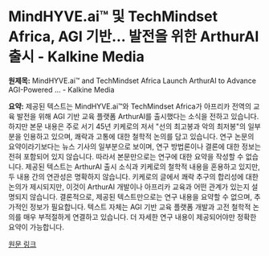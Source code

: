 # MindHYVE.ai™ 및 TechMindset Africa, AGI 기반… 발전을 위한 ArthurAI 출시 - Kalkine Media

**원제목:** MindHYVE.ai™ and TechMindset Africa Launch ArthurAI to Advance AGI-Powered ... - Kalkine Media

**요약:** 제공된 텍스트는 MindHYVE.ai™와 TechMindset Africa가 아프리카 전역의 교육 발전을 위해 AGI 기반 교육 플랫폼 ArthurAI를 출시했다는 소식을 전하고 있습니다.  하지만 본문 내용은  주로  서기 45년 키케로의 저서 "선의 최고봉과 악의 최저봉"의 일부분을 인용하고 있으며,  쾌락과 고통에 대한 철학적 논의를 담고 있습니다.  연구 논문의 요약이라기보다는 뉴스 기사의 일부분으로 보이며,  연구 방법론이나 결론에 대한 정보는 전혀 포함되어 있지 않습니다.  따라서 본문만으로는 연구에 대한 요약을 작성할 수 없습니다.  제공된 텍스트는 ArthurAI 출시 소식과 키케로의 철학적 내용을 혼용하고 있지만,  두 내용 간의 연관성은 명확하지 않습니다.  키케로의 글에서 쾌락 추구의 합리성에 대한 논의가 제시되지만,  이것이 ArthurAI 개발이나 아프리카 교육과 어떤 관계가 있는지 설명되지 않습니다.  결론적으로,  제공된 텍스트만으로는  연구 내용을 요약할 수 없으며,  추가적인 정보가 필요합니다.  텍스트 자체는  AGI 기반 교육 플랫폼 개발과  고전 철학적 논의를  매우 부적절하게 연결하고 있습니다.  더 자세한 연구 내용이 제공되어야만  정확한 요약이 가능합니다.

[원문 링크](https://kalkinemedia.com/news/prnews/mindhyveai-and-techmindset-africa-launch-arthurai-to-advance-agi-powered-education-across-africa)
